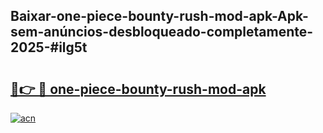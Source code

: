 ## Baixar-one-piece-bounty-rush-mod-apk-Apk-sem-anúncios-desbloqueado-completamente-2025-#ilg5t

# <h2><a href="https://ainizakaria.my?title=one-piece-bounty-rush-mod-apk&ref=20M">🔗👉 🔴 one-piece-bounty-rush-mod-apk</a></h2>

[![acn](https://github.com/user-attachments/assets/0f9c940e-d8b0-45ae-aac7-cd30a18b3e1c)](https://ainizakaria.my?title=one-piece-bounty-rush-mod-apk&ref=20M)

